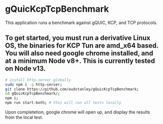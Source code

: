 # gQuicKcpTcpBenchmark
This application runs a benchmark against gQUIC, KCP, and TCP protocols.

## To get started, you must run a derivative Linux OS, the binaries for KCP Tun are amd_x64 based. You will also need google chrome installed, and at a minimum Node v8+.  This is currently tested on Node v13.


```bash
# install http-server globally
sudo npm i -g http-server;
git clone https://github.com/audstanley/gQuicKcpTcpBenchmark;
cd gQuicKcpTcpBenchmark/;
npm i;
npm run start-both; # this will run all tests locally

```

Upon completetion, google chrome will open up, and display the results from the local test.
